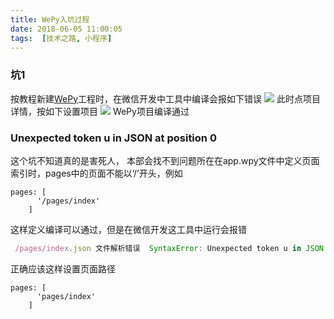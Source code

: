 ```yaml
---
title: WePy入坑过程
date: 2018-06-05 11:00:05
tags:  [技术之路, 小程序]
---
```

### 坑1

按教程新建[WePy][1]工程时，在微信开发中工具中编译会报如下错误
![](/uploads/WePy1.png)
此时点项目详情，按如下设置项目
![](/uploads/WePy2.png)
WePy项目编译通过

### Unexpected token u in JSON at position 0
这个坑不知道真的是害死人， 本部会找不到问题所在在app.wpy文件中定义页面索引时，pages中的页面不能以‘/’开头，例如
```
pages: [
      '/pages/index'
    ]
```
这样定义编译可以通过，但是在微信开发这工具中运行会报错
```javascript
 /pages/index.json 文件解析错误  SyntaxError: Unexpected token u in JSON at position 0
```
正确应该这样设置页面路径
```
pages: [
      'pages/index'
    ]
```

[1]:https://tencent.github.io/wepy/